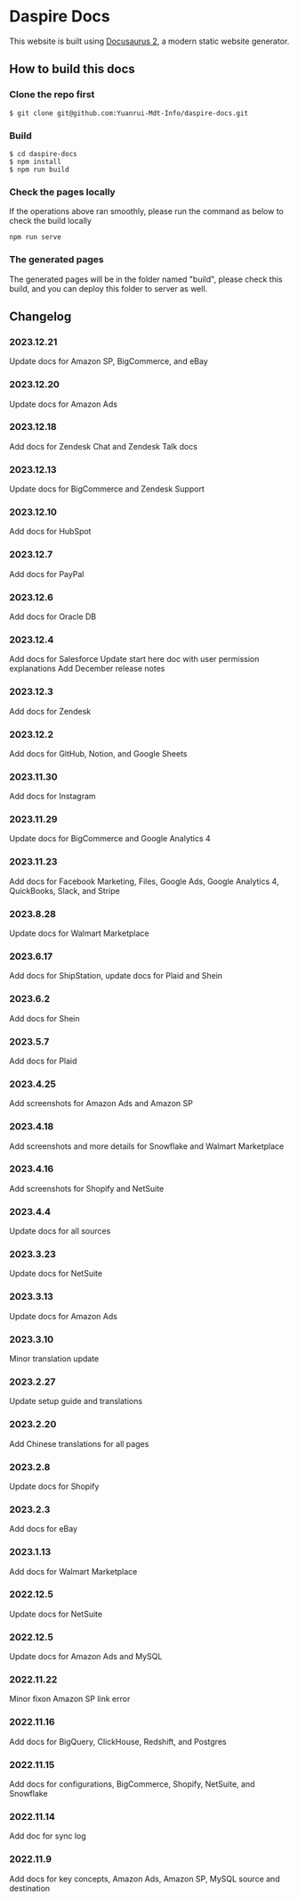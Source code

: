 # Daspire Docs

This website is built using [Docusaurus 2](https://docusaurus.io/), a modern static website generator.

## How to build this docs

### Clone the repo first
```
$ git clone git@github.com:Yuanrui-Mdt-Info/daspire-docs.git
```

### Build

```
$ cd daspire-docs
$ npm install
$ npm run build
```

### Check the pages locally
If the operations above ran smoothly, please run the command as below to check the build locally
```
npm run serve
```

### The generated pages
The generated pages will be in the folder named "build", please check this build, and you can deploy this folder to server as well.

## Changelog

### 2023.12.21
Update docs for Amazon SP, BigCommerce, and eBay
### 2023.12.20
Update docs for Amazon Ads
### 2023.12.18
Add docs for Zendesk Chat and Zendesk Talk docs
### 2023.12.13
Update docs for BigCommerce and Zendesk Support
### 2023.12.10
Add docs for HubSpot
### 2023.12.7
Add docs for PayPal
### 2023.12.6
Add docs for Oracle DB
### 2023.12.4
Add docs for Salesforce
Update start here doc with user permission explanations
Add December release notes
### 2023.12.3
Add docs for Zendesk
### 2023.12.2
Add docs for GitHub, Notion, and Google Sheets
### 2023.11.30
Add docs for Instagram
### 2023.11.29
Update docs for BigCommerce and Google Analytics 4
### 2023.11.23
Add docs for Facebook Marketing, Files, Google Ads, Google Analytics 4, QuickBooks, Slack, and Stripe
### 2023.8.28
Update docs for Walmart Marketplace
### 2023.6.17
Add docs for ShipStation, update docs for Plaid and Shein
### 2023.6.2
Add docs for Shein
### 2023.5.7
Add docs for Plaid
### 2023.4.25
Add screenshots for Amazon Ads and Amazon SP
### 2023.4.18
Add screenshots and more details for Snowflake and Walmart Marketplace
### 2023.4.16
Add screenshots for Shopify and NetSuite
### 2023.4.4
Update docs for all sources
### 2023.3.23
Update docs for NetSuite
### 2023.3.13
Update docs for Amazon Ads
### 2023.3.10
Minor translation update
### 2023.2.27
Update setup guide and translations
### 2023.2.20
Add Chinese translations for all pages
### 2023.2.8
Update docs for Shopify
### 2023.2.3
Add docs for eBay
### 2023.1.13
Add docs for Walmart Marketplace
### 2022.12.5
Update docs for NetSuite
### 2022.12.5
Update docs for Amazon Ads and MySQL
### 2022.11.22
Minor fixon Amazon SP link error
### 2022.11.16
Add docs for BigQuery, ClickHouse, Redshift, and Postgres
### 2022.11.15
Add docs for configurations, BigCommerce, Shopify, NetSuite, and Snowflake
### 2022.11.14
Add doc for sync log
### 2022.11.9
Add docs for key concepts, Amazon Ads, Amazon SP, MySQL source and destination
